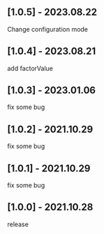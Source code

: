 ## [1.0.5] - 2023.08.22
Change configuration mode
## [1.0.4] - 2023.08.21
add factorValue
## [1.0.3] - 2023.01.06

fix some bug
## [1.0.2] - 2021.10.29

fix some bug
## [1.0.1] - 2021.10.29

fix some bug
## [1.0.0] - 2021.10.28

release



